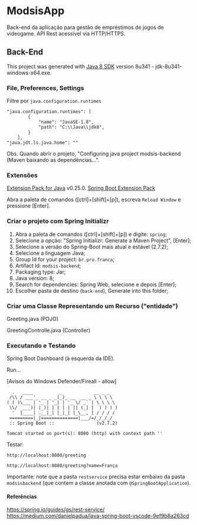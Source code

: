 # ModsisApp

Back-end da aplicação para gestão de empréstimos de jogos de videogame. API Rest acessível via HTTP/HTTPS.

## Back-End 

This project was generated with [Java 8 SDK](https://www.oracle.com/java/technologies/downloads/) version 8u341 - jdk-8u341-windows-x64.exe.

### File, Preferences, Settings

Filtre por `java.configuration.runtimes`

```
"java.configuration.runtimes": [
        {
            "name": "JavaSE-1.8",
            "path": "C:\\Java\\jdk8",
        }
    ],
"java.jdt.ls.java.home": ""
```

Obs. Quando abrir o projeto, "Configuring java project modsis-backend (Maven baixando as dependências...".

### Extensões

[Extension Pack for Java](https://marketplace.visualstudio.com/items?itemName=vscjava.vscode-java-pack) v0.25.0.
[Spring Boot Extension Pack](https://marketplace.visualstudio.com/items?itemName=Pivotal.vscode-boot-dev-pack)

Abra a paleta de comandos ([ctrl]+[shift]+[p]), escreva `Reload Window` e pressione [Enter].

### Criar o projeto com Spring Initializr

1. Abra a paleta de comandos ([ctrl]+[shift]+[p]) e digite: `spring`;
1. Selecione a opção: "Spring Initializr: Generate a Maven Project", [Enter];
1. Selecione a versão do Spring-Boot mais atual e estável (2.7.2);
1. Selecione a linguagem Java;
1. Group Id for your project: `br.pro.franca`;
1. Artifact Id: `modsis-backend`;
1. Packaging type: Jar;
1. Java version: 8;
1. Search for dependencies: Spring Web, selecione e depois [Enter];
1. Escolher pasta de destino (`back-end`), Generate into this folder;

### Criar uma Classe Representando um Recurso ("entidade")

Greeting.java (POJO)

GreetingControlle.java (Controller)

### Executando e Testando

Spring Boot Dashboard (à esquerda da IDE).

Run...

[Avisos do Windows Defender/Fireall - allow]

```
  .   ____          _            __ _ _
 /\\ / ___'_ __ _ _(_)_ __  __ _ \ \ \ \
( ( )\___ | '_ | '_| | '_ \/ _` | \ \ \ \
 \\/  ___)| |_)| | | | | || (_| |  ) ) ) )
  '  |____| .__|_| |_|_| |_\__, | / / / /
 =========|_|==============|___/=/_/_/_/
 :: Spring Boot ::                (v2.7.2)
```

`Tomcat started on port(s): 8080 (http) with context path ''`

Testar: 

`http://localhost:8080/greeting`

`http://localhost:8080/greeting?name=França`

Importante: note que a pasta `restservice` precisa estar embaixo da pasta `modsisbackend` (que contem a classe anotada com `@SpringBootApplication`).

#### Referências
https://spring.io/guides/gs/rest-service/
https://medium.com/danielpadua/java-spring-boot-vscode-9ef9b8a263cd